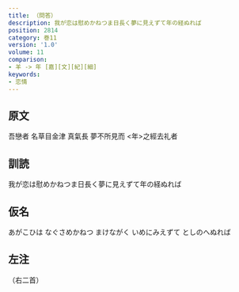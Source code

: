 ```yaml
---
title: （問答）
description: 我が恋は慰めかねつま日長く夢に見えずて年の経ぬれば
position: 2814
category: 巻11
version: '1.0'
volume: 11
comparison:
- 羊 -> 年 [嘉][文][紀][細]
keywords:
- 恋情
---
```


## 原文

吾戀者 名草目金津 真氣長 夢不所見而 <年>之經去礼者

## 訓読

我が恋は慰めかねつま日長く夢に見えずて年の経ぬれば

## 仮名

あがこひは なぐさめかねつ まけながく いめにみえずて としのへぬれば

## 左注

（右二首）
